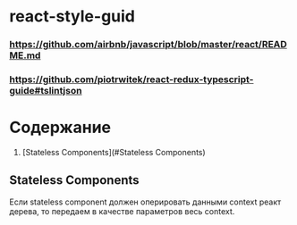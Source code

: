 # react-style-guid
### https://github.com/airbnb/javascript/blob/master/react/README.md
### https://github.com/piotrwitek/react-redux-typescript-guide#tslintjson

# Содержание

1. [Stateless Components](#Stateless Components)

## Stateless Components

Если stateless component должен оперировать данными context реакт дерева, то передаем в качестве параметров весь context.
